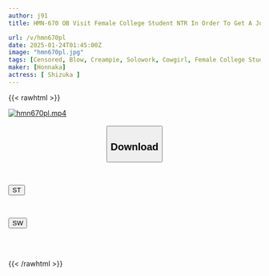 ```yaml
---
author: j91
title: HMN-670 OB Visit Female College Student NTR In Order To Get A Job Offer From Her First Choice Company, She Accepts The Orders Of The HR Department And Gives A Blowjob, And Agrees To A Raw Creampie, Guaranteeing A Job Offer With 10 Ejaculations Shizuka

url: /v/hmn670pl
date: 2025-01-24T01:45:00Z
image: "hmn670pl.jpg"
tags: [Censored, Blow, Creampie, Solowork, Cowgirl, Female College Student, Cuckold	]
maker: [Honnaka]
actress: [ Shizuka ]
---
```



{{< rawhtml >}}

<div class="video" data-videoid="jqlYmYev9vczpPW">
    <a href="javascript:;">
        <img src="/v/hmn670pl/hmn670pl.jpg" width="WIDTH" height="HEIGHT" alt="hmn670pl.mp4" loading="lazy">
    </a>
</div>

<script type="text/javascript" src="https://j91.asia/asset/on-demand-st.js"></script>

<br>
  <link rel="stylesheet" href="https://j91.asia/asset/bs5.css">
  
  <center>
  <button class="btn btn-primary" type="button" data-bs-toggle="collapse" data-bs-target=".multi-collapse" aria-expanded="false" aria-controls="multiCollapseExample1 multiCollapseExample2"><h2>Download</h2></button></center>
</p>
<div class="row">
  <div class="col">
    <div class="collapse multi-collapse" id="multiCollapseExample1">
      <div class="card card-body">
	      	      <br>
<div class="buttons">  
<p><a href="/v/hmn670pl/st.html" target="_blank"><button class="btn-hover color-3"><i class="fa fa-download"></i> ST</button></a></p></div>
    </div>
  </div>
</div>
  <div class="col">
    <div class="collapse multi-collapse" id="multiCollapseExample2">
      <div class="card card-body">
	      <br>
<div class="buttons">
<p><a href="/v/hmn670pl/sw.html" target="_blank"><button class="btn-hover color-2"><i class="fa fa-download"></i> SW</button></a></p></div>
<br><br>
      </div>
    </div>
  </div>
</div>

{{< /rawhtml >}}